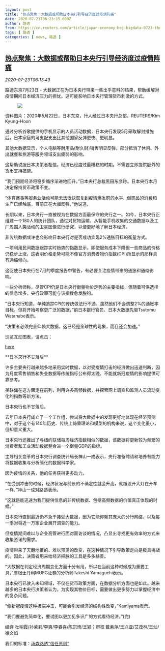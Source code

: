 ```yaml
---
layout: post
title: "热点聚焦：大数据或帮助日本央行引导经济度过疫情阵痛"
date: 2020-07-23T06:23:15.000Z
author: 路透
from: https://cn.reuters.com/article/japan-economy-boj-bigdata-0723-thur-idCNKCS24O0K7
tags: [ 路透 ]
categories: [ news, 路透 ]
---
```

<!--1595485395000-->
[热点聚焦：大数据或帮助日本央行引导经济度过疫情阵痛](https://cn.reuters.com/article/japan-economy-boj-bigdata-0723-thur-idCNKCS24O0K7)
------

<div>
<div><i>2020-07-23T06:13:43</i></div><div class="StandardArticleBody_body"><p>路透东京7月23日 - 大数据正在为日本央行带来一些出乎意料的结果，帮助缓解对疫情期间日本经济压力的担忧。这可能影响日本央行管理货币刺激的方式。 </p><div class="PrimaryAsset_container"><div class="Image_container" tabindex="-1"><figure class="Image_zoom" style="padding-bottom:"><div class="LazyImage_container LazyImage_dark" style="background-image:none"><img src="//s4.reutersmedia.net/resources/r/?m=02&amp;d=20200723&amp;t=2&amp;i=1526812620&amp;r=LYNXNPEG6M0BZ&amp;w=600" aria-label="资料图片：2020年5月22日，日本东京，行人经过日本央行总部。REUTERS/Kim Kyung-Hoon"/><div class="LazyImage_image LazyImage_fallback" style="background-image:url(//s4.reutersmedia.net/resources/r/?m=02&amp;d=20200723&amp;t=2&amp;i=1526812620&amp;r=LYNXNPEG6M0BZ&amp;w=600);background-position:center center;background-color:inherit"></div></div><div class="Image_expand-button" aria-label="Expand Image Slideshow" role="button" tabindex="0"></div></figure><figcaption><div class="Image_caption"><span>资料图片：2020年5月22日，日本东京，行人经过日本央行总部。REUTERS/Kim Kyung-Hoon</span></div></figcaption></div></div><p>通过分析谷歌提供的手机显示的人员活动数据，日本央行发现5月采取解封措施后，日本家庭的可支配支出比其他国家反弹更快、更明显。 </p><p>其他大数据显示，个人电脑等耐用品(耐久财)销售明显反弹，部分抵消了休闲、外出就餐和旅游等服务领域支出疲弱的影响。 </p><p>这帮助说服日本决策者相信，经济已经度过最糟糕的时期，不需要立即提供额外的货币支持措施。 </p><p>“我们预期经济将稳步循序渐进地回升。”日本央行总裁黑田东彦称。日本央行本月决定保持货币政策不变。 </p><p>“体育赛事等服务业活动可能无法很快恢复到疫情爆发前的水平...但商品的消费和生产已经触底，目前正在大幅反弹，”他说道。 </p><p>长期以来，日本央行一直被视为在数据方面最保守的央行之一。如今，日本央行正组建一个180人的统计团队，通过对货物运输、从智能手机收集的交通数据以及工厂周围人类活动的卫星图像进行研究，以便更好地了解日本经济。 </p><p>非传统数据或许也会影响日本央行对是否成功实现2%通胀目标的衡量方式。 </p><p>一项利用民间数据跟踪实时趋势的指数显示，即使服务成本下降但一些商品的价格仍稳步上涨，这表明价格走势可能不像官方消费者物价指数(CPI)所显示的那样具有通缩倾向。 </p><p>这促使日本央行在7月的季度报告中警告，有必要关注疫情带来的通胀和通缩影响。 </p><p>一些分析师称，尽管CPI仍是日本央行衡量物价走势的主要指标，但随着可供选择的信息增多，央行政策可能与该指数愈发脱钩。 </p><p>“日本央行知道，单纯追踪CPI的传统做法行不通。虽然他们不会调整2%的通胀率目标，但将开始考察更广泛的数据，”前日本银行官员、日本大数据先驱Tsutomu Watanabe表示。 </p><p>“决策者必须完全仰赖大数据。这已经是全球性的现象，而且还会加速。” </p><p>浏览互动图表，请点击： </p><p><a href="https://fingfx.thomsonreuters.com/gfx/editorcharts/bdwpkeakpmn/index.html">here</a> </p><p>**日本央行不甘落后** </p><p>许多主要央行越来越多地采用实时数据，以对受疫情打击的经济做出迅速判断，因为月度零售销售和失业数据等传统指标公布得太晚，不能就新冠疫情的影响提供可靠参考。 </p><p>美联储在这方面走在前列，利用许多高频数据，并探索网上调查和监测人员流动变化的指数等新方法。 </p><p>日本央行也不甘落后。 </p><p>去年日本央行成立了一个工作组，尝试将大数据中的发现更好地体现在经济预测中，对于这个有140年历史、传统上倚重理论和模型的机构来说，这个变化虽小，但却意义重大。 </p><p>日本央行还推出了与纽约联储每周经济指数相似的数据，该数据将更新较为频繁的消费者和工业活动数据整合进一个衡量GDP的指标。 </p><p>主导相关变革的日本央行调查统计局长神山一成表示，央行准备聘请和培养有能力将数据收集与分析简化的数据科学家。 </p><p>因为疫情的关系，他的任务获得更多动力。 </p><p>“在受到冲击的时候，经济状况与前景的不确定性就会升高，就跟没开大灯在开车一样，”神山一成对路透表示。 </p><p>“这就是能迅速为我们提供信息的非传统数据、包括高频数据的价值真正体现的时候。” </p><p>日本央行直到最近仍不急于接受大数据，因为它能仰赖其庞大的分行网络，以及每一季对将近一万家企业展开调查的能力。 </p><p>但疫情期间难以与企业高管进行面对面访谈的情况，凸显出寻找更有效率的方式来收集资讯的需求。 </p><p>疫情带来了天翻地覆的、难以预见的改变，在这种情况下引导政策走向是极具挑战的。因此，决策者用来给经济把脉的工具是多多益善。 </p><p>“大数据在判定经济周期变化方面十分有用，所以在当前这种时候成为重要工具，”摩根士丹利MUFG证券的分析师Takeshi Yamaguchi表示。 </p><p>日本央行已驶入未知领域，不仅在货币政策方面，在数据分析方面也是如此。越来越多的日本央行决策者认为，为实现其物价目标，需要做出更多努力以掌握经济中的复杂问题。 </p><p>“像新冠疫情这种极端冲击，可能会引发经济的结构性改变，”Kamiyama表示。 </p><p>“我们要避免简单化，要试图以更加见多识广的方式看待经济。”(完)  </p><div class="Attribution_container"><div class="Attribution_attribution"><p class="Attribution_content">编译 杜明霞/孙茉莉/李爽/李春喜/陈宗琦/王颖；审校 戴素萍/王兴亚/艾茂林/王灿/徐文焰 </p></div></div><div class="StandardArticleBody_trustBadgeContainer"><span class="StandardArticleBody_trustBadgeTitle">我们的标准：</span><span class="trustBadgeUrl"><a href="https://www.thomsonreuters.cn/content/dam/openweb/documents/pdf/china/brochures/about-us-1.pdf">汤森路透“信任原则”</a></span></div></div>
</div>
